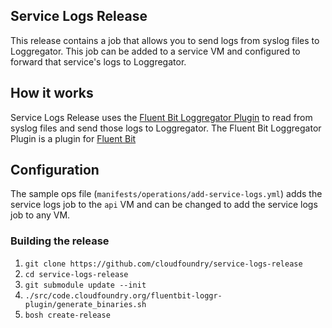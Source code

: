 ## Service Logs Release

This release contains a job that allows you to send logs from syslog files to Loggregator. This
job can be added to a service VM and configured to forward that service's logs to Loggregator.

## How it works
Service Logs Release uses the [Fluent Bit Loggregator Plugin][fluent-bit-loggr-plugin] to read from syslog 
files and send those logs to Loggregator. The Fluent Bit Loggregator Plugin is a plugin for [Fluent Bit][fluent-bit]

## Configuration
The sample ops file (`manifests/operations/add-service-logs.yml`) adds the service logs job to the `api` VM
and can be changed to add the service logs job to any VM.

### Building the release
1. `git clone https://github.com/cloudfoundry/service-logs-release`
1. `cd service-logs-release`
1. `git submodule update --init`
1. `./src/code.cloudfoundry.org/fluentbit-loggr-plugin/generate_binaries.sh`
1. `bosh create-release`

[fluent-bit-loggr-plugin]: https://github.com/cloudfoundry/fluentbit-loggr-plugin/tree/a6dbe6032bd4d24c026ac244a9993c4328869575
[fluent-bit]: https://fluentbit.io/